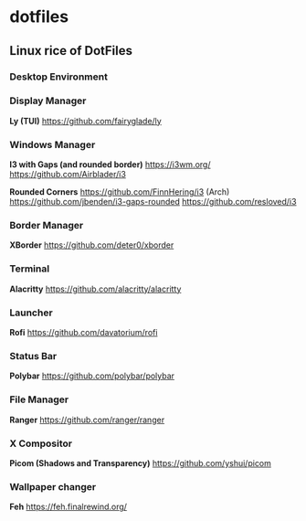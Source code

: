# dotfiles

## Linux rice of DotFiles

### Desktop Environment

### Display Manager
**Ly (TUI)**
https://github.com/fairyglade/ly

### Windows Manager
**I3 with Gaps (and rounded border)**
https://i3wm.org/
https://github.com/Airblader/i3

**Rounded Corners**
https://github.com/FinnHering/i3 (Arch)
https://github.com/jbenden/i3-gaps-rounded
https://github.com/resloved/i3

### Border Manager
**XBorder**
https://github.com/deter0/xborder

### Terminal
**Alacritty**
https://github.com/alacritty/alacritty

### Launcher
**Rofi**
https://github.com/davatorium/rofi

### Status Bar
**Polybar**
https://github.com/polybar/polybar

### File Manager
**Ranger**
https://github.com/ranger/ranger

### X Compositor
**Picom (Shadows and Transparency)**
https://github.com/yshui/picom

### Wallpaper changer
**Feh**
https://feh.finalrewind.org/
